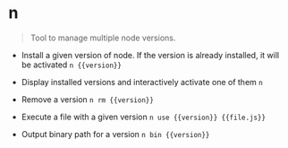 # n
> Tool to manage multiple node versions.

- Install a given version of node. If the version is already installed, it will be activated
`n {{version}}`

- Display installed versions and interactively activate one of them
`n`

- Remove a version
`n rm {{version}}`

- Execute a file with a given version
`n use {{version}} {{file.js}}`

- Output binary path for a version
`n bin {{version}}`
